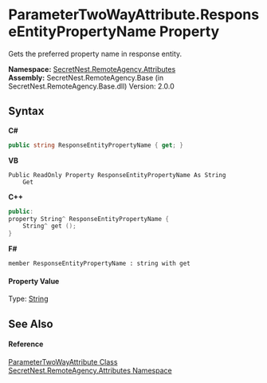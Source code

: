 # ParameterTwoWayAttribute.ResponseEntityPropertyName Property 
 

Gets the preferred property name in response entity.

**Namespace:**&nbsp;<a href="N_SecretNest_RemoteAgency_Attributes">SecretNest.RemoteAgency.Attributes</a><br />**Assembly:**&nbsp;SecretNest.RemoteAgency.Base (in SecretNest.RemoteAgency.Base.dll) Version: 2.0.0

## Syntax

**C#**<br />
``` C#
public string ResponseEntityPropertyName { get; }
```

**VB**<br />
``` VB
Public ReadOnly Property ResponseEntityPropertyName As String
	Get
```

**C++**<br />
``` C++
public:
property String^ ResponseEntityPropertyName {
	String^ get ();
}
```

**F#**<br />
``` F#
member ResponseEntityPropertyName : string with get

```


#### Property Value
Type: <a href="https://docs.microsoft.com/dotnet/api/system.string" target="_blank">String</a>

## See Also


#### Reference
<a href="T_SecretNest_RemoteAgency_Attributes_ParameterTwoWayAttribute">ParameterTwoWayAttribute Class</a><br /><a href="N_SecretNest_RemoteAgency_Attributes">SecretNest.RemoteAgency.Attributes Namespace</a><br />